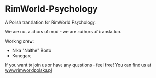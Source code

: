 # RimWorld-Psychology
A Polish translation for RimWorld Psychology.

We are not authors of mod - we are authors of translation.

Working crew:
- Nika "Nalthe" Borto
- Kunegard

If you want to join us or have any questions - feel free! You can find us at www.rimworldpolska.pl
